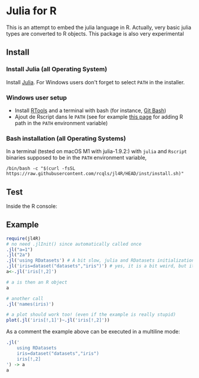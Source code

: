 # Julia for R

This is an attempt to embed the julia language in R. Actually, very basic julia types are converted to R objects. This package is also very experimental


## Install

### Install Julia (all Operating System)

Install [Julia](https://julialang.org/downloads/). For Windows users don't forget to select `PATH` in the installer.

### Windows user setup

* Install [RTools](https://cran.r-project.org/bin/windows/Rtools/) and a terminal with bash (for instance, [Git Bash](https://gitforwindows.org/))
* Ajout de Rscript dans le `PATH` (see for example [this page](https://www.hanss.info/sebastian/post/rtools-path/) for adding R path in the `PATH` environment variable)

### Bash installation (all Operating Systems)

In a terminal (tested on macOS M1 with julia-1.9.2:) with `julia` and `Rscript` binaries supposed to be in the `PATH` environment variable,

```{bash}
/bin/bash -c "$(curl -fsSL https://raw.githubusercontent.com/rcqls/jl4R/HEAD/inst/install.sh)"
```

## Test

Inside the R console:
## Example
```{.R execute="false"}
require(jl4R)
# no need .jlInit() since automatically called once
.jl("a=1")
.jl("2a")
.jl('using RDatasets') # A bit slow, julia and RDatasets initializations
.jl('iris=dataset("datasets","iris")') # yes, it is a bit weird, but it is for testing!
a<-.jl('iris[!,2]')

# a is then an R object
a

# another call
.jl('names(iris)')

# a plot should work too! (even if the example is really stupid)
plot(.jl('iris[!,1]')~.jl('iris[!,2]'))
```
As a comment the example above can be executed in a multiline mode:
```{.R execute="false"}
.jl('
	using RDatasets
	iris=dataset("datasets","iris")
	iris[!,2]
') -> a
a
```